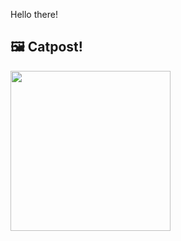 Hello there!



## 🖼️ Catpost!

<sub>
    <img src="https://cdn2.thecatapi.com/images/a3a.jpg" height="256">
</sub>

